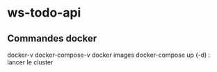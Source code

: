 # ws-todo-api

## Commandes docker

docker-v
docker-compose-v
docker images
docker-compose up (-d) : lancer le cluster
